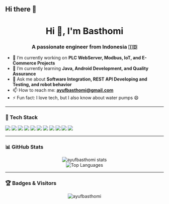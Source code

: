 ## Hi there 👋

<h1 align="center">Hi 👋, I'm Basthomi</h1>
<h3 align="center">A passionate engineer from Indonesia 🇮🇩</h3>

- 🔭 I’m currently working on **PLC WebServer, Modbus, IoT, and E-Commerce Projects**
- 🌱 I’m currently learning **Java, Android Development, and Quality Assurance**
- 💬 Ask me about **Software Integration, REST API Developing and Testing, and robot behavior**
- 📫 How to reach me: **ayufbasthomi@gmail.com**
- ⚡ Fun fact: I love tech, but I also know about water pumps 😄

---

### 🧰 Tech Stack

<p align="left">
  <img src="https://img.shields.io/badge/C-black?style=flat-square&logo=c&logoColor=white" />
  <img src="https://img.shields.io/badge/C++-black?style=flat-square&logo=c%2B%2B&logoColor=white" />
  <img src="https://img.shields.io/badge/Python-black?style=flat-square&logo=python" />
  <img src="https://img.shields.io/badge/HTML5-black?style=flat-square&logo=html5" />
  <img src="https://img.shields.io/badge/REST_API-black?style=flat-square&logo=postman" />
  <img src="https://img.shields.io/badge/React-black?style=flat-square&logo=react" />
  <img src="https://img.shields.io/badge/Node.js-black?style=flat-square&logo=node.js" />
  <img src="https://img.shields.io/badge/Express.js-black?style=flat-square&logo=express" />
  <img src="https://img.shields.io/badge/MongoDB-black?style=flat-square&logo=mongodb" />
  <img src="https://img.shields.io/badge/Embedded%20Systems-black?style=flat-square&logo=raspberry-pi" />
  <img src="https://img.shields.io/badge/Website-black?style=flat-square&logo=wordpress" />
</p>

---

### 📊 GitHub Stats

<p align="center">
  <img src="https://github-readme-stats.vercel.app/api?username=ayufbasthomi&show_icons=true&theme=radical" alt="ayufbasthomi stats" />
  <br/>
  <img src="https://github-readme-stats.vercel.app/api/top-langs/?username=ayufbasthomi&layout=compact&theme=radical" alt="Top Languages" />
</p>

---

### 🏆 Badges & Visitors

<p align="center">
  <img src="https://komarev.com/ghpvc/?username=ayufbasthomi&label=Profile%20views&color=0e75b6&style=flat" alt="ayufbasthomi" />
</p>
